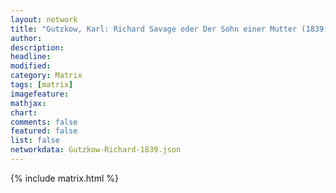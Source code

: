 ```yaml
---
layout: network
title: "Gutzkow, Karl: Richard Savage oder Der Sohn einer Mutter (1839)"
author:
description:
headline:
modified:
category: Matrix
tags: [matrix]
imagefeature: 
mathjax: 
chart: 
comments: false
featured: false
list: false
networkdata: Gutzkow-Richard-1839.json
---
```

{% include matrix.html %}
